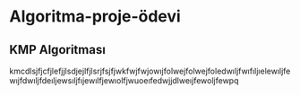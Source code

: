 # Algoritma-proje-ödevi
## KMP Algoritması
kmcdlsjfjcfjlefjjlsdjejlfjlsrjfsjfjwkfwjfwjowıjfolwejfolwejfoledwıljfwıfıljıelewıljfewıjfdwıljfdeıljewsıljfıjewılfjewıolfjwuoeıfedwjjdlweıjfewoljfewpq
